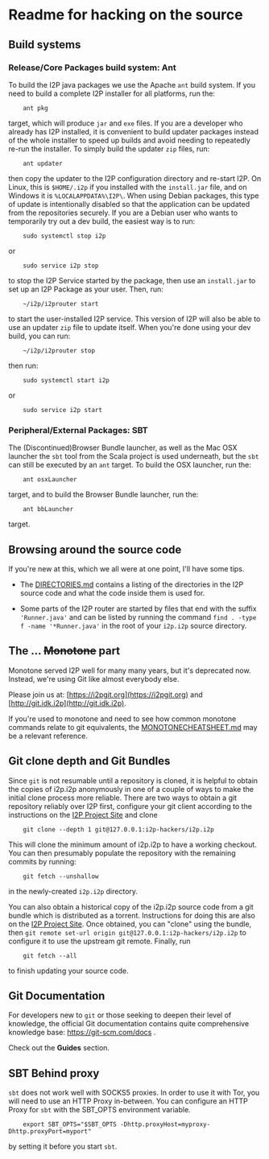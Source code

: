 # Readme for hacking on the source

## Build systems

### Release/Core Packages build system: Ant

To build the I2P java packages we use the Apache `ant` build system.
If you need to build a complete I2P installer for all platforms, run
the:

        ant pkg

target, which will produce `jar` and `exe` files. If you are a developer
who already has I2P installed, it is convenient to build updater packages
instead of the whole installer to speed up builds and avoid needing to
repeatedly re-run the installer. To simply build the updater `zip` files,
run:

        ant updater

then copy the updater to the I2P configuration directory and re-start I2P. 
On Linux, this is `$HOME/.i2p` if you installed with the `install.jar` file, and
on Windows it is `%LOCALAPPDATA%\I2P\`. When using Debian packages, this type 
of update is intentionally disabled so that the application can be updated from 
the repositories securely. If you are a Debian user who wants to temporarily
try out a dev build, the easiest way is to run:

        sudo systemctl stop i2p

or

        sudo service i2p stop

to stop the I2P Service started by the package, then use an `install.jar` to
set up an I2P Package as your user. Then, run:

        ~/i2p/i2prouter start

to start the user-installed I2P service. This version of I2P will also be able to
use an updater `zip` file to update itself. When you're done using your dev build,
you can run:

        ~/i2p/i2prouter stop

then run:

        sudo systemctl start i2p

or

        sudo service i2p start

### Peripheral/External Packages: SBT

The (Discontinued)Browser Bundle launcher, as well as the Mac OSX 
launcher the `sbt` tool from the Scala project is used
underneath, but the `sbt` can still be executed by an `ant` target.
To build the OSX launcher, run the:

        ant osxLauncher

target, and to build the Browser Bundle launcher, run the:

        ant bbLauncher

target.

## Browsing around the source code

If you're new at this, which we all were at one point, I'll have some tips.

* The [DIRECTORIES.md](DIRECTORIES.md) contains a listing of the directories
in the I2P source code and what the code inside them is used for.

* Some parts of the I2P router are started by files that end with the suffix
`'Runner.java'` and can be listed by running the command
`find . -type f -name '*Runner.java'` in the root of your `i2p.i2p` source
directory.

## The ... ~~Monotone~~ part

Monotone served I2P well for many many years, but it's deprecated now. Instead,
we're using Git like almost everybody else.

Please join us at: [https://i2pgit.org](https://i2pgit.org)
and [http://git.idk.i2p](http://git.idk.i2p).

If you're used to monotone and need to see how common monotone commands relate
to git equivalents, the [MONOTONECHEATSHEET.md](MONOTONECHEATSHEET.md) may be
a relevant reference.

## Git clone depth and Git Bundles

Since `git` is not resumable until a repository is cloned, it is helpful to obtain
the copies of i2p.i2p anonymously in one of a couple of ways to make the initial clone
process more reliable. There are two ways to obtain a git repository reliably over I2P
first, configure your git client according to the instructions on the [I2P Project Site](https://geti2p.net/en/docs/applications/git)
and clone

        git clone --depth 1 git@127.0.0.1:i2p-hackers/i2p.i2p

This will clone the minimum amount of i2p.i2p to have a working checkout. You can then
presumably populate the repository with the remaining commits by running:

        git fetch --unshallow

in the newly-created `i2p.i2p` directory.

You can also obtain a historical copy of the i2p.i2p source code from a git bundle which
is distributed as a torrent. Instructions for doing this are also on the [I2P Project Site](https://geti2p.net/en/docs/applications/git-bundle).
Once obtained, you can "clone" using the bundle, then `git remote set-url origin git@127.0.0.1:i2p-hackers/i2p.i2p`
to configure it to use the upstream git remote. Finally, run

        git fetch --all

to finish updating your source code.

## Git Documentation

For developers new to `git` or those seeking to deepen their level of knowledge,
the official Git documentation contains quite comprehensive knowledge base:
https://git-scm.com/docs .

Check out the **Guides** section.

## SBT Behind proxy

`sbt` does not work well with SOCKS5 proxies. In order to use it with Tor,
you will need to use an HTTP Proxy in-between. You can configure an HTTP Proxy
for `sbt` with the SBT_OPTS environment variable.

        export SBT_OPTS="$SBT_OPTS -Dhttp.proxyHost=myproxy-Dhttp.proxyPort=myport"

by setting it before you start `sbt`.

